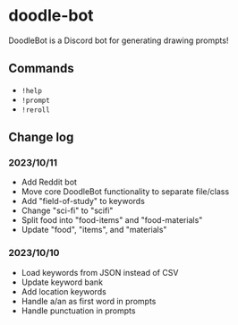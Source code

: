 # doodle-bot
DoodleBot is a Discord bot for generating drawing prompts!

## Commands
- `!help`
- `!prompt`
- `!reroll`

## Change log
### 2023/10/11
- Add Reddit bot
- Move core DoodleBot functionality to separate file/class
- Add "field-of-study" to keywords
- Change "sci-fi" to "scifi"
- Split food into "food-items" and "food-materials"
- Update "food", "items", and "materials"

### 2023/10/10
- Load keywords from JSON instead of CSV
- Update keyword bank
- Add location keywords
- Handle a/an as first word in prompts
- Handle punctuation in prompts

